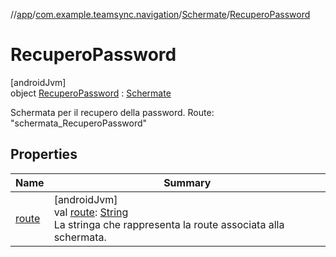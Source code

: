//[app](../../../../index.md)/[com.example.teamsync.navigation](../../index.md)/[Schermate](../index.md)/[RecuperoPassword](index.md)

# RecuperoPassword

[androidJvm]\
object [RecuperoPassword](index.md) : [Schermate](../index.md)

Schermata per il recupero della password. Route: &quot;schermata_RecuperoPassword&quot;

## Properties

| Name | Summary |
|---|---|
| [route](../route.md) | [androidJvm]<br>val [route](../route.md): [String](https://kotlinlang.org/api/latest/jvm/stdlib/kotlin/-string/index.html)<br>La stringa che rappresenta la route associata alla schermata. |
